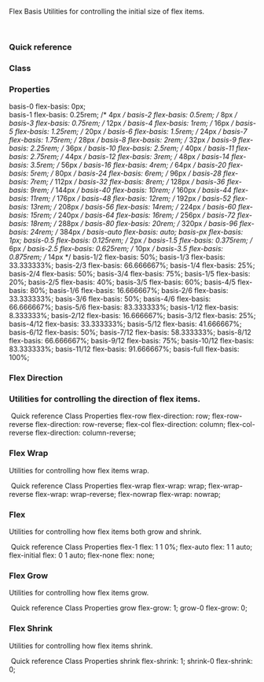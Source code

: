 Flex Basis
Utilities for controlling the initial size of flex items.

​
### Quick reference
### Class
### Properties
basis-0	    flex-basis: 0px;<br/>
basis-1	    flex-basis: 0.25rem; /* 4px */
basis-2	    flex-basis: 0.5rem; /* 8px */
basis-3	    flex-basis: 0.75rem; /* 12px */
basis-4	    flex-basis: 1rem; /* 16px */
basis-5	    flex-basis: 1.25rem; /* 20px */
basis-6	    flex-basis: 1.5rem; /* 24px */
basis-7	    flex-basis: 1.75rem; /* 28px */
basis-8	    flex-basis: 2rem; /* 32px */
basis-9	    flex-basis: 2.25rem; /* 36px */
basis-10	flex-basis: 2.5rem; /* 40px */
basis-11	flex-basis: 2.75rem; /* 44px */
basis-12	flex-basis: 3rem; /* 48px */
basis-14	flex-basis: 3.5rem; /* 56px */
basis-16	flex-basis: 4rem; /* 64px */
basis-20	flex-basis: 5rem; /* 80px */
basis-24	flex-basis: 6rem; /* 96px */
basis-28	flex-basis: 7rem; /* 112px */
basis-32	flex-basis: 8rem; /* 128px */
basis-36	flex-basis: 9rem; /* 144px */
basis-40	flex-basis: 10rem; /* 160px */
basis-44	flex-basis: 11rem; /* 176px */
basis-48	flex-basis: 12rem; /* 192px */
basis-52	flex-basis: 13rem; /* 208px */
basis-56	flex-basis: 14rem; /* 224px */
basis-60	flex-basis: 15rem; /* 240px */
basis-64	flex-basis: 16rem; /* 256px */
basis-72	flex-basis: 18rem; /* 288px */
basis-80	flex-basis: 20rem; /* 320px */
basis-96	flex-basis: 24rem; /* 384px */
basis-auto	flex-basis: auto;
basis-px	flex-basis: 1px;
basis-0.5	flex-basis: 0.125rem; /* 2px */
basis-1.5	flex-basis: 0.375rem; /* 6px */
basis-2.5	flex-basis: 0.625rem; /* 10px */
basis-3.5	flex-basis: 0.875rem; /* 14px */
basis-1/2	flex-basis: 50%;
basis-1/3	flex-basis: 33.333333%;
basis-2/3	flex-basis: 66.666667%;
basis-1/4	flex-basis: 25%;
basis-2/4	flex-basis: 50%;
basis-3/4	flex-basis: 75%;
basis-1/5	flex-basis: 20%;
basis-2/5	flex-basis: 40%;
basis-3/5	flex-basis: 60%;
basis-4/5	flex-basis: 80%;
basis-1/6	flex-basis: 16.666667%;
basis-2/6	flex-basis: 33.333333%;
basis-3/6	flex-basis: 50%;
basis-4/6	flex-basis: 66.666667%;
basis-5/6	flex-basis: 83.333333%;
basis-1/12	flex-basis: 8.333333%;
basis-2/12	flex-basis: 16.666667%;
basis-3/12	flex-basis: 25%;
basis-4/12	flex-basis: 33.333333%;
basis-5/12	flex-basis: 41.666667%;
basis-6/12	flex-basis: 50%;
basis-7/12	flex-basis: 58.333333%;
basis-8/12	flex-basis: 66.666667%;
basis-9/12	flex-basis: 75%;
basis-10/12	flex-basis: 83.333333%;
basis-11/12	flex-basis: 91.666667%;
basis-full	flex-basis: 100%;

### Flex Direction
### Utilities for controlling the direction of flex items.

​
Quick reference
Class
Properties
flex-row	flex-direction: row;
flex-row-reverse	flex-direction: row-reverse;
flex-col	flex-direction: column;
flex-col-reverse	flex-direction: column-reverse;

### Flex Wrap
Utilities for controlling how flex items wrap.

​
Quick reference
Class
Properties
flex-wrap	flex-wrap: wrap;
flex-wrap-reverse	flex-wrap: wrap-reverse;
flex-nowrap	flex-wrap: nowrap;

### Flex
Utilities for controlling how flex items both grow and shrink.

​
Quick reference
Class
Properties
flex-1	flex: 1 1 0%;
flex-auto	flex: 1 1 auto;
flex-initial	flex: 0 1 auto;
flex-none	flex: none;

### Flex Grow
Utilities for controlling how flex items grow.

​
Quick reference
Class
Properties
grow	flex-grow: 1;
grow-0	flex-grow: 0;

### Flex Shrink
Utilities for controlling how flex items shrink.

​
Quick reference
Class
Properties
shrink	flex-shrink: 1;
shrink-0	flex-shrink: 0;
